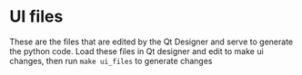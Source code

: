 # UI files

These are the files that are edited by the Qt Designer and serve to generate the python code. Load these files in Qt designer and edit to make ui changes, then run `make ui_files` to generate changes